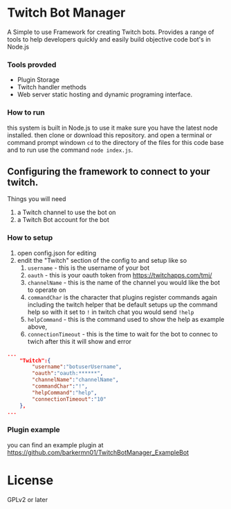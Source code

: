 # Twitch Bot Manager
A Simple to use Framework for creating Twitch bots.
Provides a range of tools to help developers quickly and easily build objective code bot's in Node.js

### Tools provded 
* Plugin Storage
* Twitch handler methods
* Web server static hosting and dynamic programing interface.

### How to run
this system is built in Node.js to use it make sure you have the latest node installed. then clone or download this repository. and open a terminal or command prompt windown `cd` to the directory of the files for this code base and to run use the command `node index.js`.

## Configuring the framework to connect to your twitch.
Things you will need 
1) a Twitch channel to use the bot on
2) a Twitch Bot account for the bot

### How to setup
1) open config.json for editing
2) endit the "Twitch" section of the config to and setup like so
    1) `username` - this is the username of your bot
    2) `oauth` - this is your oauth token from https://twitchapps.com/tmi/
    3) `channelName` - this is the name of the channel you would like the bot to operate on
    4) `commandChar` is the character that plugins register commands again including the twitch helper that be default setups up the command help so with it set to `!` in twitch chat you would send `!help`
    5) `helpCommand` - this is the command used to show the help as example above,
    6) `connectionTimeout` - this is the time to wait for the bot to connec to twich after this it will show and error
 
```json
...
    "Twitch":{
        "username":"botuserUsername",
        "oauth":"oauth:******",
        "channelName":"channelName",
        "commandChar":"!",
        "helpCommand":"help",
        "connectionTimeout":"10"
    },
...
```

### Plugin example
you can find an example plugin at https://github.com/barkermn01/TwitchBotManager_ExampleBot

# License
GPLv2 or later